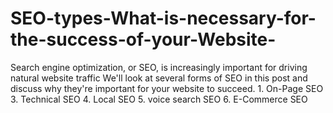# SEO-types-What-is-necessary-for-the-success-of-your-Website-
Search engine optimization, or SEO, is increasingly important for driving natural website traffic We'll look at several forms of SEO in this post and discuss why they're important for your website to succeed. 1. On-Page SEO 3. Technical SEO 4. Local SEO 5. voice search SEO 6. E-Commerce SEO 
